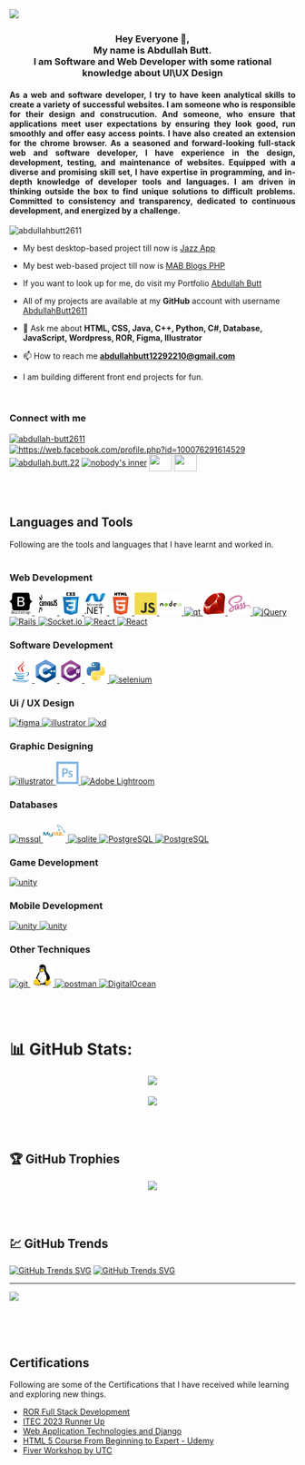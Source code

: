 <img src="MAB Poster.png" />

<h3 align="center">
  Hey Everyone 👋,<br> My name is Abdullah Butt. <br>I am Software and Web Developer with some rational knowledge about UI\UX Design
</h3>

<h4 align="justify">
  As a web and software developer, I try to have keen analytical skills to create a variety of successful websites. I am someone who is responsible for their design     and construcution. And someone, who ensure that applications meet user expectations by ensuring they look good, run smoothly and offer easy access points.
  I have also created an extension for the chrome browser. 
  As a seasoned and forward-looking full-stack web and software developer, I have experience in the design, development, testing, and maintenance of websites. Equipped   with a diverse and promising skill set, I have expertise in programming, and in-depth knowledge of developer tools and languages. I am driven in thinking outside the   box to find unique solutions to difficult problems. Committed to consistency and transparency, dedicated to continuous development, and energized by a challenge.
</h4>

<p align="left"> 
  <img src="https://komarev.com/ghpvc/?username=abdullahbutt2611&label=Profile%20views&color=0e75b6&style=flat" alt="abdullahbutt2611" /> 
</p>


<!-- - Right now, the project I am most concerned about:  <a href = ""><strong></strong></a>   <a href = ""><strong></strong></a> -->


<!-- - I am currently learning <strong>Flutter</strong>   -->


- My best desktop-based project till now is [Jazz App](https://github.com/AbdullahButt2611/Jazz-App)

- My best web-based project till now is [MAB Blogs PHP](https://github.com/AbdullahButt2611/MAB_Blogs_PHP)

- If you want to look up for me, do visit my Portfolio [Abdullah Butt](https://rebrand.ly/MuhammadAbdullahButt_MABCORP)

-  All of my projects are available at my **GitHub** account with username [AbdullahButt2611](https://github.com/AbdullahButt2611)

- 💬 Ask me about **HTML, CSS, Java, C++, Python, C#, Database, JavaScript, Wordpress, ROR, Figma, Illustrator**

- 📫 How to reach me **abdullahbutt12292210@gmail.com**

- I am building different front end projects for fun.
<br>
<h3 align="left">Connect with me</h3>
<p align="left">

<a href="https://linkedin.com/in/abdullah-butt2611" target="blank"><img align="center" src="https://raw.githubusercontent.com/rahuldkjain/github-profile-readme-generator/master/src/images/icons/Social/linked-in-alt.svg" alt="abdullah-butt2611" height="30" width="40" /></a>
<a href="https://fb.com/https://web.facebook.com/profile.php?id=100076291614529" target="blank"><img align="center" src="https://raw.githubusercontent.com/rahuldkjain/github-profile-readme-generator/master/src/images/icons/Social/facebook.svg" alt="https://web.facebook.com/profile.php?id=100076291614529" height="30" width="40" /></a>
<a href="https://instagram.com/abdullah.butt.22" target="blank"><img align="center" src="https://raw.githubusercontent.com/rahuldkjain/github-profile-readme-generator/master/src/images/icons/Social/instagram.svg" alt="abdullah.butt.22" height="30" width="40" /></a>
<a href="https://www.youtube.com/c/nobody's inner" target="blank"><img align="center" src="https://raw.githubusercontent.com/rahuldkjain/github-profile-readme-generator/master/src/images/icons/Social/youtube.svg" alt="nobody's inner" height="30" width="40" /></a>
<a href="https://rebrand.ly/MuhammadAbdullahButt_MABCORP" target="blank"><img align="center" src="https://www.svgrepo.com/show/52293/portfolio.svg" height="30" width="40" /></a>
  <a href="https://rebrand.ly/ProjectDisplayer_MABCORP" target="blank"><img align="center" src="https://www.svgrepo.com/show/25072/list.svg" height="30" width="40" /></a>
</p>
<br><br>


<h2 align="left">Languages and Tools</h2>
Following are the tools and languages that I have learnt and worked in.
<br><br>
<p align="left">


<h3 align="left">Web Development</h3>
<a href="https://getbootstrap.com" target="_blank" rel="noreferrer"> <img src="https://raw.githubusercontent.com/devicons/devicon/master/icons/bootstrap/bootstrap-plain-wordmark.svg" alt="bootstrap" width="40" height="40"/> </a>
 <a href="https://canvasjs.com" target="_blank" rel="noreferrer"> <img src="https://raw.githubusercontent.com/Hardik0307/Hardik0307/master/assets/canvasjs-charts.svg" alt="canvasjs" width="40" height="40"/> </a>
 <a href="https://www.w3schools.com/css/" target="_blank" rel="noreferrer"> <img src="https://raw.githubusercontent.com/devicons/devicon/master/icons/css3/css3-original-wordmark.svg" alt="css3" width="40" height="40"/> </a>
 <a href="https://dotnet.microsoft.com/" target="_blank" rel="noreferrer"> <img src="https://raw.githubusercontent.com/devicons/devicon/master/icons/dot-net/dot-net-original-wordmark.svg" alt="dotnet" width="40" height="40"/> </a> 
 <a href="https://www.w3.org/html/" target="_blank" rel="noreferrer"> <img src="https://raw.githubusercontent.com/devicons/devicon/master/icons/html5/html5-original-wordmark.svg" alt="html5" width="40" height="40"/> </a>
 <a href="https://developer.mozilla.org/en-US/docs/Web/JavaScript" target="_blank" rel="noreferrer"> <img src="https://raw.githubusercontent.com/devicons/devicon/master/icons/javascript/javascript-original.svg" alt="javascript" width="40" height="40"/> </a>
 <a href="https://nodejs.org" target="_blank" rel="noreferrer"> <img src="https://raw.githubusercontent.com/devicons/devicon/master/icons/nodejs/nodejs-original-wordmark.svg" alt="nodejs" width="40" height="40"/> </a>
 <a href="https://www.qt.io/" target="_blank" rel="noreferrer"> <img src="https://upload.wikimedia.org/wikipedia/commons/0/0b/Qt_logo_2016.svg" alt="qt" width="40" height="40"/> </a>
 <a href="https://www.ruby-lang.org/en/" target="_blank" rel="noreferrer"> <img src="https://raw.githubusercontent.com/devicons/devicon/master/icons/ruby/ruby-original.svg" alt="ruby" width="40" height="40"/> </a>
  <a href="https://sass-lang.com" target="_blank" rel="noreferrer"> <img src="https://raw.githubusercontent.com/devicons/devicon/master/icons/sass/sass-original.svg" alt="sass" width="40" height="40"/> </a>
 <a href="" target="_blank" rel="noreferrer"> <img src="https://img.shields.io/badge/jquery-%230769AD.svg?style=flat&logo=jquery&logoColor=white" alt="jQuery" width="100" height="40"/> </a>
 <a href="" target="_blank" rel="noreferrer"> <img src="https://img.shields.io/badge/rails-%23CC0000.svg?style=flat&logo=ruby-on-rails&logoColor=white" alt="Rails" width="100" height="40"/> </a>
 <a href="" target="_blank" rel="noreferrer"> <img src="https://img.shields.io/badge/Socket.io-black?style=flat&logo=socket.io&badgeColor=010101" alt="Socket.io" width="100" height="40"/> </a>
 <a href="https://getbootstrap.com" target="_blank" rel="noreferrer"> <img src="https://cdn.worldvectorlogo.com/logos/react-2.svg" alt="React" width="50" height="50"/> </a>
 <a href="https://www.djangoproject.com/" target="_blank" rel="noreferrer"> <img src="https://cdn.worldvectorlogo.com/logos/django.svg" alt="React" width="50" height="50"/> </a>
 
 
 
 <br>
 <h3 align="left">Software Development</h3>
<a href="https://www.java.com" target="_blank" rel="noreferrer"> <img src="https://raw.githubusercontent.com/devicons/devicon/master/icons/java/java-original.svg" alt="java" width="40" height="40"/> </a>
<a href="https://www.w3schools.com/cpp/" target="_blank" rel="noreferrer"> <img src="https://raw.githubusercontent.com/devicons/devicon/master/icons/cplusplus/cplusplus-original.svg" alt="cplusplus" width="40" height="40"/> </a>
<a href="https://www.w3schools.com/cs/" target="_blank" rel="noreferrer"> <img src="https://raw.githubusercontent.com/devicons/devicon/master/icons/csharp/csharp-original.svg" alt="csharp" width="40" height="40"/> </a>
<a href="https://www.python.org" target="_blank" rel="noreferrer"> <img src="https://raw.githubusercontent.com/devicons/devicon/master/icons/python/python-original.svg" alt="python" width="40" height="40"/> </a>
<a href="https://www.selenium.dev" target="_blank" rel="noreferrer"> <img src="https://raw.githubusercontent.com/detain/svg-logos/780f25886640cef088af994181646db2f6b1a3f8/svg/selenium-logo.svg" alt="selenium" width="40" height="40"/> </a>


<br>
<h3 align="left">Ui / UX Design</h3>
<a href="https://www.figma.com/" target="_blank" rel="noreferrer"> <img src="https://www.vectorlogo.zone/logos/figma/figma-icon.svg" alt="figma" width="40" height="40"/> </a> 
<a href="https://www.adobe.com/in/products/illustrator.html" target="_blank" rel="noreferrer"> <img src="https://www.vectorlogo.zone/logos/adobe_illustrator/adobe_illustrator-icon.svg" alt="illustrator" width="40" height="40"/> </a>
<a href="https://www.adobe.com/products/xd.html" target="_blank" rel="noreferrer"> <img src="https://cdn.worldvectorlogo.com/logos/adobe-xd.svg" alt="xd" width="40" height="40"/> </a> 



<br>
<h3 align="left">Graphic Designing</h3>
<a href="https://www.adobe.com/in/products/illustrator.html" target="_blank" rel="noreferrer"> <img src="https://www.vectorlogo.zone/logos/adobe_illustrator/adobe_illustrator-icon.svg" alt="illustrator" width="40" height="40"/> </a>
<a href="https://www.photoshop.com/en" target="_blank" rel="noreferrer"> <img src="https://raw.githubusercontent.com/devicons/devicon/master/icons/photoshop/photoshop-line.svg" alt="photoshop" width="40" height="40"/> </a>
<a href="https://www.photoshop.com/en" target="_blank" rel="noreferrer"> <img src="https://img.shields.io/badge/Adobe%20Lightroom-31A8FF.svg?style=flat&logo=Adobe%20Lightroom&logoColor=white" alt="Adobe Lightroom" width="150" height="40"/> </a>




<br>
<h3 align="left">Databases</h3>
 <a href="https://www.microsoft.com/en-us/sql-server" target="_blank" rel="noreferrer"> <img src="https://www.svgrepo.com/show/303229/microsoft-sql-server-logo.svg" alt="mssql" width="40" height="40"/> </a>
 <a href="https://www.mysql.com/" target="_blank" rel="noreferrer"> <img src="https://raw.githubusercontent.com/devicons/devicon/master/icons/mysql/mysql-original-wordmark.svg" alt="mysql" width="40" height="40"/> </a>
 <a href="https://www.sqlite.org/" target="_blank" rel="noreferrer"> <img src="https://www.vectorlogo.zone/logos/sqlite/sqlite-icon.svg" alt="sqlite" width="40" height="40"/> </a>
  <a href="https://www.postgresql.org/" target="_blank" rel="noreferrer"> <img src="https://www.vectorlogo.zone/logos/postgresql/postgresql-ar21.svg" alt="PostgreSQL" width="100" height="40"/> </a>
  <a href="https://www.mongodb.com/" target="_blank" rel="noreferrer"> <img src="https://www.vectorlogo.zone/logos/mongodb/mongodb-ar21.svg" alt="PostgreSQL" width="120" height="60"/> </a>



<br>
<h3 align="left">Game Development</h3>
<a href="https://unity.com/" target="_blank" rel="noreferrer"> <img src="https://www.vectorlogo.zone/logos/unity3d/unity3d-icon.svg" alt="unity" width="40" height="40"/> </a>


<br>
<h3 align="left">Mobile Development</h3>
<a href="https://dart.dev/" target="_blank" rel="noreferrer"> <img src="https://www.vectorlogo.zone/logos/dartlang/dartlang-icon.svg" alt="unity" width="40" height="40"/> </a>
<a href="https://flutter.dev/" target="_blank" rel="noreferrer"> <img src="https://www.vectorlogo.zone/logos/flutterio/flutterio-icon.svg" alt="unity" width="40" height="40"/> </a>

<br>
<h3 align="left">Other Techniques</h3>
<a href="https://git-scm.com/" target="_blank" rel="noreferrer"> <img src="https://www.vectorlogo.zone/logos/git-scm/git-scm-icon.svg" alt="git" width="40" height="40"/> </a> 
<a href="https://www.linux.org/" target="_blank" rel="noreferrer"> <img src="https://raw.githubusercontent.com/devicons/devicon/master/icons/linux/linux-original.svg" alt="linux" width="40" height="40"/> </a>
<a href="https://postman.com" target="_blank" rel="noreferrer"> <img src="https://www.vectorlogo.zone/logos/getpostman/getpostman-icon.svg" alt="postman" width="40" height="40"/> </a>
<a href="" target="_blank" rel="noreferrer"> <img src="https://img.shields.io/badge/DigitalOcean-%230167ff.svg?style=flat&logo=digitalOcean&logoColor=white" alt="DigitalOcean" width="50" height="40"/> </a>
</p>


<br><br>

 
# 📊 GitHub Stats:
<p align = "center">
<img src= "https://github-readme-stats.vercel.app/api?username=AbdullahButt2611&theme=dark&hide_border=false&include_all_commits=false&count_private=false">
<br/>
<br>
<img src= "https://github-readme-streak-stats.herokuapp.com/?user=AbdullahButt2611&theme=dark&hide_border=false"></br>


</p>
<br><br>


<h2> 🏆 GitHub Trophies </h2>
<p align = "center">
<img src= "https://github-profile-trophy.vercel.app/?username=AbdullahButt2611&theme=darkhub&no-frame=true&no-bg=true&margin-w=4">
</p>
<br><br>

<h2> 💹 GitHub Trends </h2>

[![GitHub Trends SVG](https://api.githubtrends.io/user/svg/AbdullahButt2611/langs?time_range=one_year&theme=dark)](https://githubtrends.io)
[![GitHub Trends SVG](https://api.githubtrends.io/user/svg/AbdullahButt2611/repos?time_range=one_year&theme=dark)](https://githubtrends.io)


---
[![](https://visitcount.itsvg.in/api?id=AbdullahButt2611&icon=1&color=12)](https://visitcount.itsvg.in)


<br><br><br>
## Certifications

Following are some of the Certifications that I have received while learning and exploring new things.

- [ROR Full Stack Development](https://www.linkedin.com/posts/abdullah-butt2611_the-capacity-to-learn-is-a-gift-the-ability-activity-6982253647678083073-bgEW?utm_source=share&utm_medium=member_desktop)
- [ITEC 2023 Runner Up](https://www.linkedin.com/posts/abdullah-butt2611_team-collaboration-innovation-activity-7070816394526765056-6XOH?utm_source=share&utm_medium=member_desktop)
- [Web Application Technologies and Django](https://www.linkedin.com/posts/abdullah-butt2611_webdevelopment-django-certificationachieved-activity-7096549706524237824-EfEj?utm_source=share&utm_medium=member_desktop)
- [HTML 5 Course From Beginning to Expert - Udemy](https://drive.google.com/file/d/1PgB0ydRfssSmRnQB4JPXdKmuM5TdUbhd/view?usp=sharing)
- [Fiver Workshop by UTC](https://drive.google.com/file/d/1NE4aHcOO07nFphuPsBzY8hhJ9rQ7Rpry/view?usp=sharing)

